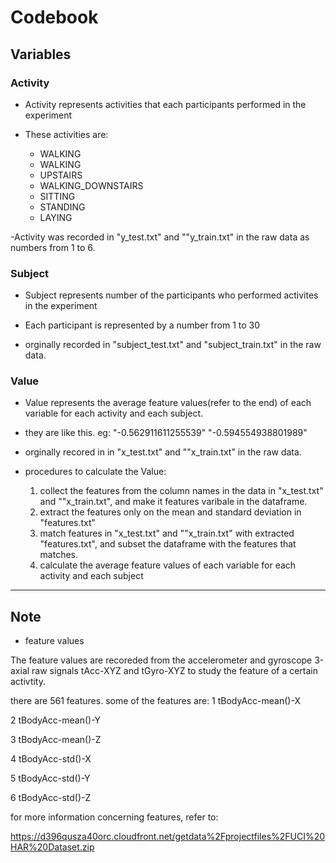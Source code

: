 # Codebook
## Variables
### Activity
  - Activity represents activities that each participants performed in the experiment
    
  - These activities are:
    - WALKING
    - WALKING
    - UPSTAIRS
    - WALKING_DOWNSTAIRS
    - SITTING
    - STANDING
    - LAYING
  
  -Activity was recorded in "y_test.txt" and ""y_train.txt" in the raw data as numbers from 1 to 6. 


### Subject
  - Subject represents number of the participants who performed activites in the experiment 
  
  - Each participant is represented by a number from 1 to 30
  
  - orginally recorded in "subject_test.txt" and "subject_train.txt" in the raw data. 

  
  
### Value 

  - Value represents the average feature values(refer to the end) of each variable for each activity and each subject.
  
  - they are like this. eg:
     "-0.562911611255539"
     "-0.594554938801989"

  - orginally recored in in "x_test.txt" and ""x_train.txt" in the raw data. 
  
  - procedures to calculate the Value: 
     1. collect the features from the column names in the data in "x_test.txt" and ""x_train.txt", 
        and make it features varibale in the dataframe.
     2. extract the features only on the mean and standard deviation in "features.txt"
     3. match features in "x_test.txt" and ""x_train.txt" with extracted "features.txt", and subset the dataframe with the features that matches.
     4. calculate the average feature values of each variable for each activity and each subject
  
 ----------------------- 
 ## Note 
* feature values 

 The feature values are recoreded from the accelerometer and gyroscope 3-axial raw signals tAcc-XYZ and tGyro-XYZ to
 study the feature of a certain activtity.
 

there are 561 features. some of the features are:
1 tBodyAcc-mean()-X

2 tBodyAcc-mean()-Y

3 tBodyAcc-mean()-Z

4 tBodyAcc-std()-X

5 tBodyAcc-std()-Y

6 tBodyAcc-std()-Z

for more information concerning features, refer to:

https://d396qusza40orc.cloudfront.net/getdata%2Fprojectfiles%2FUCI%20HAR%20Dataset.zip
 
 
 
 
 
 
 
 



   
